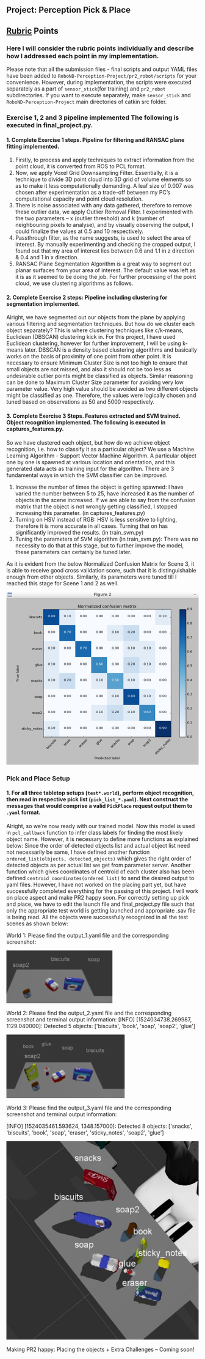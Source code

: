 ## Project: Perception Pick & Place 
## [Rubric](https://review.udacity.com/#!/rubrics/1067/view) Points 
### Here I will consider the rubric points individually and describe how I addressed each point in my implementation.   
Please note that all the submission files - final scripts and output YAML files have been added to `RoboND-Perception-Project/pr2_robot/scripts` for your convenience. However, during implementation, the scripts were executed separately as a part of `sensor_stick`(for training) and   `pr2_robot` subdirectories. If you want to execute separately, make `sensor_stick` and `RoboND-Perception-Project` main directories of catkin src folder.
### Exercise 1, 2 and 3 pipeline implemented The following is executed in final_project.py.
#### 1. Complete Exercise 1 steps. Pipeline for filtering and RANSAC plane fitting implemented. 
1.	Firstly, to process and apply techniques to extract information from the point cloud, it is converted from ROS to PCL format.
2.	Now, we apply Voxel Grid Downsampling Filter. Essentially, it is a technique to divide 3D point cloud into 3D grid of volume elements so as to make it less computationally demanding. A leaf size of 0.007 was chosen after experimentation as a trade-off between my PC’s computational capacity and point cloud resolution.
3.	There is noise associated with any data gathered, therefore to remove these outlier data, we apply Outlier Removal Filter. I experimented with the two parameters – x (outlier threshold) and k (number of neighbouring pixels to analyse), and by visually observing the output, I could finalize the values at 0.5 and 10 respectively.
4.	Passthrough filter, as the name suggests, is used to select the area of interest. By manually experimenting and checking the cropped output, I found out that my area of interest lies between 0.6 and 1.1 in z direction & 0.4 and 1 in x direction. 
5.	RANSAC Plane Segmentation Algorithm is a great way to segment out planar surfaces from your area of interest. The default value was left as it is as it seemed to be doing the job. For further processing of the point cloud, we use clustering algorithms as follows.


#### 2. Complete Exercise 2 steps: Pipeline including clustering for segmentation implemented. 
Alright, we have segmented out our objects from the plane by applying various filtering and segmentation techniques. But how do we cluster each object separately?
This is where clustering techniques like c/k-means, Euclidean (DBSCAN) clustering kick in. For this project, I have used Euclidean clustering, however for further improvement, I will be using k-means later.
DBSCAN is a density based clustering algorithms and basically works on the basis of proximity of one point from other point. It is necessary to ensure Minimum Cluster Size is not too high to ensure that small objects are not missed, and also it should not be too less as undesirable outlier points might be classified as objects. Similar reasoning can be done to Maximum Cluster Size parameter for avoiding very low parameter value. Very high value should be avoided as two different objects might be classified as one. Therefore, the values were logically chosen and tuned based on observations as 50 and 5000 respectively.
 
#### 3. Complete Exercise 3 Steps.  Features extracted and SVM trained.  Object recognition implemented. The following is executed in captures_features.py.
So we have clustered each object, but how do we achieve object recognition, i.e. how to classify it as a particular object?
We use a Machine Learning Algorithm - Support Vector Machine Algorithm. A particular object one by one is spawned at various location and orientation, and this generated data acts as training input for the algorithm.
There are 3 fundamental ways in which the SVM classifier can be improved.
1.	Increase the number of times the object is getting spawned: I have varied the number between 5 to 25, have increased it as the number of objects in the scene increased. If we are able to say from the confusion matrix that the object is not wrongly getting classified, I stopped increasing this parameter. (in captures_features.py)
2.	Turning on HSV instead of RGB: HSV is less sensitive to lighting, therefore it is more accurate in all cases. Turning that on has significantly improved the results. (in train_svm.py)
3.	Tuning the parameters of SVM algorithm (in train_svm.py): There was no necessity to do that at this stage, but to further improve the model, these parameters can certainly be tuned later.

As it is evident from the below Normalized Confusion Matrix for Scene 3, it is able to receive good cross validation score, such that it is distinguishable enough from other objects. Similarly, its parameters were tuned till I reached this stage for Scene 1 and 2 as well.


 
![Normalized_Confusion](https://github.com/Shubodh/RoboND_Perception_Project/blob/master/Normalized_Confusion.png) 
 
### Pick and Place Setup 
#### 1. For all three tabletop setups (`test*.world`), perform object recognition, then read in respective pick list (`pick_list_*.yaml`). Next construct the messages that would comprise a valid `PickPlace` request output them to `.yaml` format. 
 Alright, so we’re now ready with our trained model. Now this model is used in `pcl_callback` function to infer class labels for finding the most likely object name. However, it is necessary to define more functions as explained below:
Since the order of detected objects list and actual object list need not necessarily be same, I have defined another function `ordered_list(olbjects, detected_objects)` which gives the right order of detected objects as per actual list we get from parameter server. 
Another function which gives coordinates of centroid of each cluster also has been defined `centroid_coordinates(ordered_list)` to send the desired output to yaml files.
However, I have not worked on the placing part yet, but have successfully completed everything for the passing of this project. I will work on place aspect and make PR2 happy soon.
For correctly setting up pick and place, we have to edit the launch file and final_project.py file such that only the appropriate test world is getting launched and appropriate .sav file is being read.
All the objects were successfully recognized in all the test scenes as shown below:

World 1:
Please find the output_1.yaml file and the corresponding screenshot:

![World1_Recognition](https://github.com/Shubodh/RoboND_Perception_Project/blob/master/World1_Recognition.PNG) 

World 2:
Please find the output_2.yaml file and the corresponding screenshot and terminal output information:
[INFO] [1524034738.269987, 1129.040000]: Detected 5 objects: ['biscuits', 'book', 'soap', 'soap2', 'glue']

![World2_Recognition](https://github.com/Shubodh/RoboND_Perception_Project/blob/master/World2_Recognition.PNG) 

World 3:
Please find the output_3.yaml file and the corresponding screenshot and terminal output information:

[INFO] [1524035461.593624, 1348.157000]: Detected 8 objects: ['snacks', 'biscuits', 'book', 'soap', 'eraser', 'sticky_notes', 'soap2', 'glue']

![World3_Recognition](https://github.com/Shubodh/RoboND_Perception_Project/blob/master/World3_Recognition.PNG) 
 
Making PR2 happy: Placing the objects + Extra Challenges – Coming soon!   
 
 

